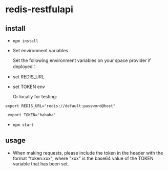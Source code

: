 # redis-restfulapi
## install
- `npm install`
- Set environment variables
  
  Set the following environment variables on your space provider if deployed：
  
- set REDIS_URL 
- set TOKEN env
  
  Or locally for testing:
  
` export REDIS_URL="redis://default:password@host" `

` export TOKEN="hahaha"`

- `npm start`
## usage
- When making requests, please include the token in the header with the format "token:xxx", where "xxx" is the base64 value of the TOKEN variable that has been set.
  
